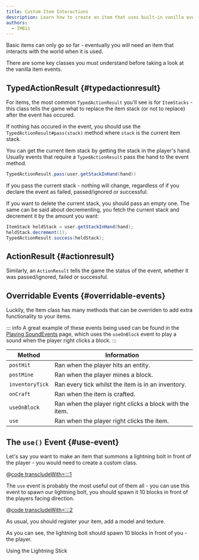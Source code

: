 ```yaml
---
title: Custom Item Interactions
description: Learn how to create an item that uses built-in vanilla events.
authors:
  - IMB11
---
```


Basic items can only go so far - eventually you will need an item that interacts with the world when it is used.

There are some key classes you must understand before taking a look at the vanilla item events.

## TypedActionResult {#typedactionresult}

For items, the most common `TypedActionResult` you'll see is for `ItemStacks` - this class tells the game what to replace the item stack (or not to replace) after the event has occured.

If nothing has occured in the event, you should use the `TypedActionResult#pass(stack)` method where `stack` is the current item stack.

You can get the current item stack by getting the stack in the player's hand. Usually events that require a `TypedActionResult` pass the hand to the event method.

```java
TypedActionResult.pass(user.getStackInHand(hand))
```

If you pass the current stack - nothing will change, regardless of if you declare the event as failed, passed/ignored or successful.

If you want to delete the current stack, you should pass an empty one. The same can be said about decrementing, you fetch the current stack and decrement it by the amount you want:

```java
ItemStack heldStack = user.getStackInHand(hand);
heldStack.decrement(1);
TypedActionResult.success(heldStack);
```

## ActionResult {#actionresult}

Similarly, an `ActionResult` tells the game the status of the event, whether it was passed/ignored, failed or successful.

## Overridable Events {#overridable-events}

Luckily, the Item class has many methods that can be overriden to add extra functionality to your items.

::: info
A great example of these events being used can be found in the [Playing SoundEvents](../sounds/using-sounds) page, which uses the `useOnBlock` event to play a sound when the player right clicks a block.
:::

| Method          | Information                                             |
| --------------- | ------------------------------------------------------- |
| `postHit`       | Ran when the player hits an entity.                     |
| `postMine`      | Ran when the player mines a block.                      |
| `inventoryTick` | Ran every tick whilst the item is in an inventory.      |
| `onCraft`       | Ran when the item is crafted.                           |
| `useOnBlock`    | Ran when the player right clicks a block with the item. |
| `use`           | Ran when the player right clicks the item.              |

## The `use()` Event {#use-event}

Let's say you want to make an item that summons a lightning bolt in front of the player - you would need to create a custom class.

@[code transcludeWith=:::1](@/reference/1.21.4/src/main/java/com/example/docs/item/custom/LightningStick.java)

The `use` event is probably the most useful out of them all - you can use this event to spawn our lightning bolt, you should spawn it 10 blocks in front of the players facing direction.

@[code transcludeWith=:::2](@/reference/1.21.4/src/main/java/com/example/docs/item/custom/LightningStick.java)

As usual, you should register your item, add a model and texture.

As you can see, the lightning bolt should spawn 10 blocks in front of you - the player.

<VideoPlayer src="/assets/develop/items/custom_items_0.webm">Using the Lightning Stick</VideoPlayer>
